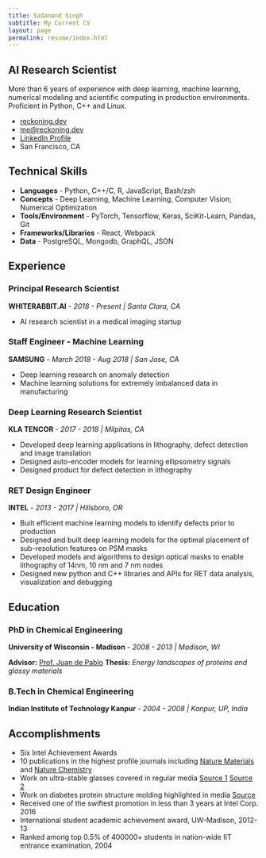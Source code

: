 ```yaml
---
title: Sadanand Singh
subtitle: My Current CV
layout: page
permalink: resume/index.html
---
```


## AI Research Scientist

More than 6 years of experience with deep learning, machine learning, numerical modeling and scientific computing in production environments. Proficient in Python, C++ and Linux.

- [reckoning.dev](https://reckoning.dev)
- [me@reckoning.dev](mailto:me@reckoning.dev)
- [LinkedIn Profile](https://www.linkedin.com/in/sadanandsingh/)
- San Francisco, CA

## Technical Skills

- **Languages** - Python, C++/C, R, JavaScript, Bash/zsh
- **Concepts** - Deep Learning, Machine Learning, Computer Vision, Numerical Optimization
- **Tools/Environment** - PyTorch, Tensorflow, Keras, SciKit-Learn, Pandas, Git
- **Frameworks/Libraries** - React, Webpack
- **Data** - PostgreSQL, Mongodb, GraphQL, JSON

## Experience

### Principal Research Scientist

**WHITERABBIT.AI** - _2018 - Present | Santa Clara, CA_

- AI research scientist in a medical imaging startup

### Staff Engineer - Machine Learning

**SAMSUNG** - _March 2018 - Aug 2018 | San Jose, CA_

- Deep learning research on anomaly detection
- Machine learning solutions for extremely imbalanced data in manufacturing

### Deep Learning Research Scientist

**KLA TENCOR** - _2017 - 2018 | Milpitas, CA_

- Developed deep learning applications in lithography, defect detection and image translation
- Designed auto-encoder models for learning ellipsometry signals
- Designed product for defect detection in lithography

### RET Design Engineer

**INTEL** - _2013 - 2017 | Hillsboro, OR_

- Built efficient machine learning models to identify defects prior to production
- Designed and built deep learning models for the optimal placement of sub-resolution features on PSM masks
- Developed models and algorithms to design optical masks to enable lithography of 14nm, 10 nm and 7 nm nodes
- Designed new python and C++ libraries and APIs for RET data analysis, visualization and debugging

## Education

### PhD in Chemical Engineering

**University of Wisconsin - Madison** - _2008 - 2013 | Madison, WI_

**Advisor:** [Prof. Juan de Pablo](https://ime.uchicago.edu/de_pablo_lab/people/juan_de_pablo/) **Thesis:** _Energy landscapes of proteins and glassy materials_

### B.Tech in Chemical Engineering

**Indian Institute of Technology Kanpur** - _2004 - 2008 | Kanpur, UP, India_

## Accomplishments

- Six Intel Achievement Awards
- 10 publications in the highest profile journals including [Nature Materials](https://www.nature.com/articles/nmat3521) and [Nature Chemistry](https://www.nature.com/articles/nchem.1293)
- Work on ultra-stable glasses covered in regular media [Source 1](https://phys.org/news/2013-01-reveals-ordinary-glass-extraordinary-properties.html) [Source 2](https://www.redorbit.com/news/science/1113407994/new-type-of-glass-demonstrates-molecular-order-082115/)
- Work on diabetes protein structure molding highlighted in media [Source](https://cen.acs.org/articles/91/i46/Unfolding-Diabetes.html)
- Received one of the swiftest promotion in less than 3 years at Intel Corp. 2016
- International student academic achievement award, UW-Madison, 2012-13
- Ranked among top 0.5% of 400000+ students in nation-wide IIT entrance examination, 2004